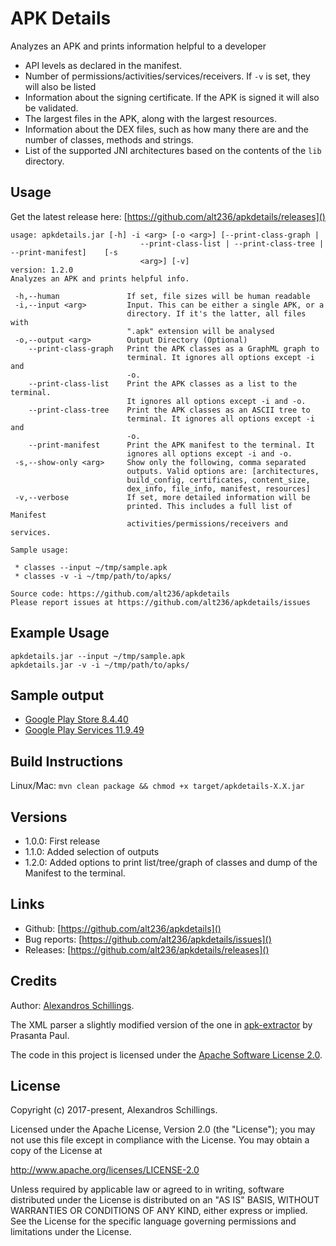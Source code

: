 # APK Details

Analyzes an APK and prints information helpful to a developer

- API levels as declared in the manifest.
- Number of permissions/activities/services/receivers. If `-v` is set, they will also be listed
- Information about the signing certificate. If the APK is signed it will also be validated.
- The largest files in the APK, along with the largest resources.
- Information about the DEX files, such as how many there are and the number of classes, methods and strings.
- List of the supported JNI architectures based on the contents of the `lib` directory.

## Usage
Get the latest release here: [https://github.com/alt236/apkdetails/releases]()

```
usage: apkdetails.jar [-h] -i <arg> [-o <arg>] [--print-class-graph |
                             --print-class-list | --print-class-tree | --print-manifest]    [-s
                             <arg>] [-v]
version: 1.2.0
Analyzes an APK and prints helpful info.

 -h,--human               If set, file sizes will be human readable
 -i,--input <arg>         Input. This can be either a single APK, or a
                          directory. If it's the latter, all files with
                          ".apk" extension will be analysed
 -o,--output <arg>        Output Directory (Optional)
    --print-class-graph   Print the APK classes as a GraphML graph to
                          terminal. It ignores all options except -i and
                          -o.
    --print-class-list    Print the APK classes as a list to the terminal.
                          It ignores all options except -i and -o.
    --print-class-tree    Print the APK classes as an ASCII tree to
                          terminal. It ignores all options except -i and
                          -o.
    --print-manifest      Print the APK manifest to the terminal. It
                          ignores all options except -i and -o.
 -s,--show-only <arg>     Show only the following, comma separated
                          outputs. Valid options are: [architectures,
                          build_config, certificates, content_size,
                          dex_info, file_info, manifest, resources]
 -v,--verbose             If set, more detailed information will be
                          printed. This includes a full list of Manifest
                          activities/permissions/receivers and services.

Sample usage:

 * classes --input ~/tmp/sample.apk
 * classes -v -i ~/tmp/path/to/apks/

Source code: https://github.com/alt236/apkdetails
Please report issues at https://github.com/alt236/apkdetails/issues
```
## Example Usage

```
apkdetails.jar --input ~/tmp/sample.apk
apkdetails.jar -v -i ~/tmp/path/to/apks/
```

## Sample output

* [Google Play Store 8.4.40](sample_output/google_play_store_8.4.40.md)
* [Google Play Services 11.9.49](sample_output/google_play_services_11.9.49.md)

## Build Instructions

Linux/Mac: `mvn clean package && chmod +x target/apkdetails-X.X.jar`

## Versions

* 1.0.0: First release
* 1.1.0: Added selection of outputs
* 1.2.0: Added options to print list/tree/graph of classes and dump of the Manifest to the terminal.

## Links

* Github: [https://github.com/alt236/apkdetails]()
* Bug reports: [https://github.com/alt236/apkdetails/issues]()
* Releases: [https://github.com/alt236/apkdetails/releases]()

## Credits

Author: [Alexandros Schillings](https://github.com/alt236).

The XML parser a slightly modified version of the one in [apk-extractor](https://code.google.com/archive/p/apk-extractor) by Prasanta Paul.

The code in this project is licensed under the [Apache Software License 2.0](LICENSE).

## License
Copyright (c) 2017-present, Alexandros Schillings.

Licensed under the Apache License, Version 2.0 (the "License");
you may not use this file except in compliance with the License.
You may obtain a copy of the License at

http://www.apache.org/licenses/LICENSE-2.0

Unless required by applicable law or agreed to in writing, software
distributed under the License is distributed on an "AS IS" BASIS,
WITHOUT WARRANTIES OR CONDITIONS OF ANY KIND, either express or implied.
See the License for the specific language governing permissions and
limitations under the License.